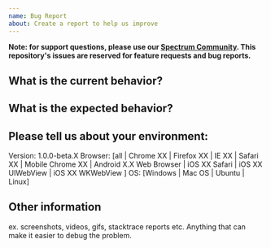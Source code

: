 ```yaml
---
name: Bug Report
about: Create a report to help us improve
---
```


**Note: for support questions, please use our [Spectrum Community](https://spectrum.chat/debtcollective). This repository's issues are reserved for feature requests and bug reports.**

## What is the current behavior?

## What is the expected behavior?

## Please tell us about your environment:

Version: 1.0.0-beta.X
Browser: [all | Chrome XX | Firefox XX | IE XX | Safari XX | Mobile Chrome XX | Android X.X Web Browser | iOS XX Safari | iOS XX UIWebView | iOS XX WKWebView ]
OS: [Windows | Mac OS | Ubuntu | Linux]

## Other information

ex. screenshots, videos, gifs, stacktrace reports etc. Anything that can make it easier to debug the problem.
